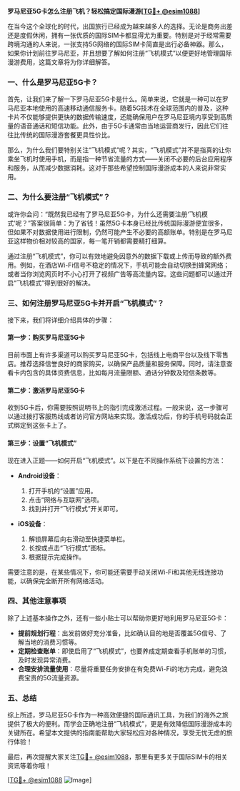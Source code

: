 **罗马尼亚5G卡怎么注册飞机？轻松搞定国际漫游[[TG💪+ @esim1088](https://t.me/s/esim1088)]**

在当今这个全球化的时代，出国旅行已经成为越来越多人的选择。无论是商务出差还是度假休闲，拥有一张优质的国际SIM卡都显得尤为重要。特别是对于经常需要跨境沟通的人来说，一张支持5G网络的国际SIM卡简直是出行必备神器。那么，如果你计划前往罗马尼亚，并且想要了解如何注册“飞机模式”以便更好地管理国际漫游费用，这篇文章将为你详细解答。

### 一、什么是罗马尼亚5G卡？

首先，让我们来了解一下罗马尼亚5G卡是什么。简单来说，它就是一种可以在罗马尼亚本地使用的高速移动通信服务卡。随着5G技术在全球范围内的普及，这种卡片不仅能够提供更快的数据传输速度，还能确保用户在罗马尼亚境内享受到高质量的语音通话和短信功能。此外，由于5G卡通常由当地运营商发行，因此它们往往比传统的国际漫游套餐更具性价比。

那么，为什么我们要特别关注“飞机模式”呢？其实，“飞机模式”并不是指真的让你乘坐飞机时使用手机，而是指一种节省流量的方式——关闭不必要的后台应用程序和服务，从而减少数据消耗。这对于那些希望控制国际漫游成本的人来说非常实用。

### 二、为什么要注册“飞机模式”？

或许你会问：“既然我已经有了罗马尼亚5G卡，为什么还需要注册‘飞机模式’呢？”答案很简单：为了省钱！虽然5G卡本身已经比传统国际漫游便宜很多，但如果不对数据使用进行限制，仍然可能产生不必要的高额账单。特别是在罗马尼亚这样物价相对较高的国家，每一笔开销都需要精打细算。

通过注册“飞机模式”，你可以有效地避免因意外的数据下载或上传而导致的额外费用。例如，在酒店Wi-Fi信号不稳定的情况下，手机可能会自动切换到蜂窝网络；或者当你浏览网页时不小心打开了视频广告等高流量内容。这些问题都可以通过开启“飞机模式”得到很好的解决。

### 三、如何注册罗马尼亚5G卡并开启“飞机模式”？

接下来，我们将详细介绍具体的步骤：

#### 第一步：购买罗马尼亚5G卡

目前市面上有许多渠道可以购买罗马尼亚5G卡，包括线上电商平台以及线下零售店。推荐选择信誉良好的商家购买，以确保产品质量和服务保障。同时，请注意查看卡内包含的具体资费信息，比如每月流量限额、通话分钟数及短信条数等。

#### 第二步：激活罗马尼亚5G卡

收到5G卡后，你需要按照说明书上的指引完成激活过程。一般来说，这一步骤可以通过拨打客服热线或者访问官方网站来实现。激活成功后，你的手机号码就会正式绑定到这张卡上了。

#### 第三步：设置“飞机模式”

现在进入正题——如何开启“飞机模式”。以下是在不同操作系统下设置的方法：

- **Android设备**：
  1. 打开手机的“设置”应用。
  2. 点击“网络与互联网”选项。
  3. 找到并打开“飞行模式”开关即可。

- **iOS设备**：
  1. 解锁屏幕后向右滑动至快捷菜单栏。
  2. 长按或点击“飞行模式”图标。
  3. 根据提示完成操作。

需要注意的是，在某些情况下，你可能还需要手动关闭Wi-Fi和其他无线连接功能，以确保完全断开所有网络活动。

### 四、其他注意事项

除了上述基本操作之外，还有一些小贴士可以帮助你更好地利用罗马尼亚5G卡：

- **提前规划行程**：出发前做好充分准备，比如确认目的地是否覆盖5G信号、了解当地的消费习惯等。
- **定期检查账单**：即使启用了“飞机模式”，也要养成定期查看手机账单的习惯，及时发现异常消费。
- **合理安排流量使用**：尽量将重要任务安排在有免费Wi-Fi的地方完成，避免浪费宝贵的5G流量资源。

### 五、总结

综上所述，罗马尼亚5G卡作为一种高效便捷的国际通讯工具，为我们的海外之旅提供了极大的便利。而学会正确地注册“飞机模式”，更是有效降低国际漫游成本的关键所在。希望本文提供的指南能帮助大家轻松应对各种情况，享受无忧无虑的旅行体验！

最后，再次提醒大家关注[TG💪+ @esim1088](https://t.me/s/esim1088)，那里有更多关于国际SIM卡的相关资讯等着你哦！ 

[[TG💪+ @esim1088](https://t.me/s/esim1088) ![Image](https://i.postimg.cc/4NQfJmqS/Snipaste-2025-05-13-00-14-12.png)]